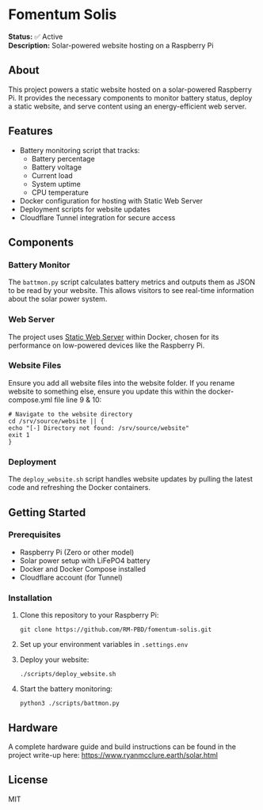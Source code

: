 # Fomentum Solis

**Status:** ✅ Active  
**Description:** Solar-powered website hosting on a Raspberry Pi

## About

This project powers a static website hosted on a solar-powered Raspberry Pi. It provides the necessary components to monitor battery status, deploy a static website, and serve content using an energy-efficient web server.

## Features

- Battery monitoring script that tracks:
  - Battery percentage
  - Battery voltage
  - Current load
  - System uptime
  - CPU temperature
- Docker configuration for hosting with Static Web Server
- Deployment scripts for website updates
- Cloudflare Tunnel integration for secure access

## Components

### Battery Monitor

The `battmon.py` script calculates battery metrics and outputs them as JSON to be read by your website. This allows visitors to see real-time information about the solar power system.

### Web Server

The project uses [Static Web Server](https://static-web-server.net/) within Docker, chosen for its performance on low-powered devices like the Raspberry Pi.

### Website Files

Ensure you add all website files into the website folder. If you rename website to something else, ensure you update this within the docker-compose.yml file line 9 & 10:

   ```
# Navigate to the website directory
cd /srv/source/website || {
  echo "[-] Directory not found: /srv/source/website"
  exit 1
}
   ```

### Deployment

The `deploy_website.sh` script handles website updates by pulling the latest code and refreshing the Docker containers.

## Getting Started

### Prerequisites

- Raspberry Pi (Zero or other model)
- Solar power setup with LiFePO4 battery
- Docker and Docker Compose installed
- Cloudflare account (for Tunnel)

### Installation

1. Clone this repository to your Raspberry Pi:
   ```
   git clone https://github.com/RM-PBD/fomentum-solis.git
   ```

2. Set up your environment variables in `.settings.env`

3. Deploy your website:
   ```
   ./scripts/deploy_website.sh
   ```

4. Start the battery monitoring:
   ```
   python3 ./scripts/battmon.py
   ```

## Hardware

A complete hardware guide and build instructions can be found in the project write-up here: https://www.ryanmcclure.earth/solar.html

## License

MIT